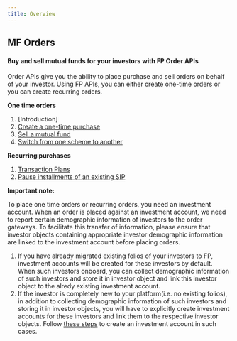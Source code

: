 ```yaml
---
title: Overview
---
```

## MF Orders
#### Buy and sell mutual funds for your investors with FP Order APIs

Order APIs give you the ability to place purchase and sell orders on behalf of your investor. Using FP APIs, you can either create one-time orders or you can create recurring orders.

**One time orders**
1. [Introduction]
2. [Create a one-time purchase](/mf-transactions/onetime-purchases)
3. [Sell a mutual fund](/mf-transactions/onetime-redemptions)
4. [Switch from one scheme to another](/mf-transactions/onetime-switches)

**Recurring purchases**
1. [Transaction Plans](/mf-transactions/transaction-plans/)
2. [Pause installments of an existing SIP](/mf-transactions/purchase-plans/pause-sip)

<!-- 2. [Top up amount for an SIP](/mf-transactions/purchase-plans/topup-sip)
3. [Renew the tenure of an SIP](/mf-transactions/purchase-plans/renew-sip/) -->

**Important note:**

To place one time orders or recurring orders, you need an investment account. When an order is placed against an investment account, we need to report certain demographic information of investors to the order gateways. To facilitate this transfer of information, please ensure that investor objects containing appropriate investor demographic information are linked to the investment account before placing orders. 

1. If you have already migrated existing folios of your investors to FP, investment accounts will be created for these investors by default. When such investors onboard, you can collect demographic information of such investors and store it in investor object and link this investor object to the alredy existing investment account.
2. If the investor is completely new to your platform(i.e. no existing folios), in addition to collecting demographic information of such investors and storing it in investor objects, you will have to explicitly create investment accounts for these investors and link them to the respective investor objects. Follow [these steps](/mf-transactions/investment-account) to create an investment account in such cases.
